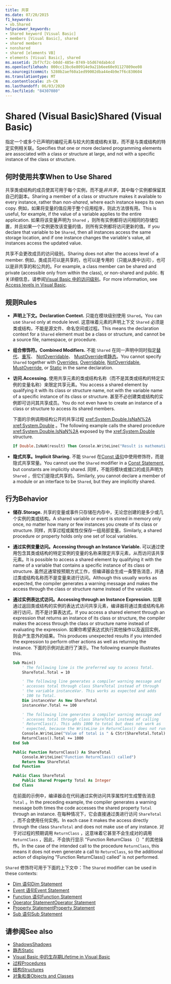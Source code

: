 ```yaml
---
title: 共享
ms.date: 07/20/2015
f1_keywords:
- vb.Shared
helpviewer_keywords:
- Shared keyword [Visual Basic]
- members [Visual Basic], shared
- shared members
- nonshared
- shared [elements VB]
- elements [Visual Basic], shared
ms.assetid: 2bf7cf2c-b0dd-485e-8749-b5d674dab4cd
ms.openlocfilehash: 000cc13bc6e80914e9a21b6ee60e91127809ee08
ms.sourcegitcommit: 5280b2aef60a1ed99002dba44e4b9e7f6c830604
ms.translationtype: MT
ms.contentlocale: zh-CN
ms.lasthandoff: 06/03/2020
ms.locfileid: "84307080"
---
```

# <a name="shared-visual-basic"></a><span data-ttu-id="3d7ec-102">Shared (Visual Basic)</span><span class="sxs-lookup"><span data-stu-id="3d7ec-102">Shared (Visual Basic)</span></span>

<span data-ttu-id="3d7ec-103">指定一个或多个已声明的编程元素与较大的类或结构关联，而不是与类或结构的特定实例相关联。</span><span class="sxs-lookup"><span data-stu-id="3d7ec-103">Specifies that one or more declared programming elements are associated with a class or structure at large, and not with a specific instance of the class or structure.</span></span>

## <a name="when-to-use-shared"></a><span data-ttu-id="3d7ec-104">何时使用共享</span><span class="sxs-lookup"><span data-stu-id="3d7ec-104">When to Use Shared</span></span>

<span data-ttu-id="3d7ec-105">共享类或结构的成员使其可用于每个实例，而不是*非共享*，其中每个实例都保留其自己的副本。</span><span class="sxs-lookup"><span data-stu-id="3d7ec-105">Sharing a member of a class or structure makes it available to every instance, rather than *non-shared*, where each instance keeps its own copy.</span></span> <span data-ttu-id="3d7ec-106">例如，如果将变量的值应用于整个应用程序，则此方法很有用。</span><span class="sxs-lookup"><span data-stu-id="3d7ec-106">This is useful, for example, if the value of a variable applies to the entire application.</span></span> <span data-ttu-id="3d7ec-107">如果将该变量声明为 `Shared` ，则所有实例都将访问相同的存储位置，并且如果一个实例更改该变量的值，则所有实例都将访问更新的值。</span><span class="sxs-lookup"><span data-stu-id="3d7ec-107">If you declare that variable to be `Shared`, then all instances access the same storage location, and if one instance changes the variable's value, all instances access the updated value.</span></span>

<span data-ttu-id="3d7ec-108">共享不会更改成员的访问级别。</span><span class="sxs-lookup"><span data-stu-id="3d7ec-108">Sharing does not alter the access level of a member.</span></span> <span data-ttu-id="3d7ec-109">例如，类成员可以是共享的，也可以是专用的（只能从类中访问），也可以是非共享的和公共的。</span><span class="sxs-lookup"><span data-stu-id="3d7ec-109">For example, a class member can be shared and private (accessible only from within the class), or non-shared and public.</span></span> <span data-ttu-id="3d7ec-110">有关详细信息，请参阅[Visual Basic 中的访问级别](../../../visual-basic/programming-guide/language-features/declared-elements/access-levels.md)。</span><span class="sxs-lookup"><span data-stu-id="3d7ec-110">For more information, see [Access levels in Visual Basic](../../../visual-basic/programming-guide/language-features/declared-elements/access-levels.md).</span></span>

## <a name="rules"></a><span data-ttu-id="3d7ec-111">规则</span><span class="sxs-lookup"><span data-stu-id="3d7ec-111">Rules</span></span>

- <span data-ttu-id="3d7ec-112">**声明上下文。**</span><span class="sxs-lookup"><span data-stu-id="3d7ec-112">**Declaration Context.**</span></span> <span data-ttu-id="3d7ec-113">只能在模块级别使用 `Shared`。</span><span class="sxs-lookup"><span data-stu-id="3d7ec-113">You can use `Shared` only at module level.</span></span> <span data-ttu-id="3d7ec-114">这意味着元素的声明上下文 `Shared` 必须是类或结构，不能是源文件、命名空间或过程。</span><span class="sxs-lookup"><span data-stu-id="3d7ec-114">This means the declaration context for a `Shared` element must be a class or structure, and cannot be a source file, namespace, or procedure.</span></span>

- <span data-ttu-id="3d7ec-115">**组合修饰符。**</span><span class="sxs-lookup"><span data-stu-id="3d7ec-115">**Combined Modifiers.**</span></span> <span data-ttu-id="3d7ec-116">不能 `Shared` 在同一声明中同时指定[替代](../../../visual-basic/language-reference/modifiers/overrides.md)、[重写](../../../visual-basic/language-reference/modifiers/overridable.md)、 [NotOverridable](../../../visual-basic/language-reference/modifiers/notoverridable.md)、 [MustOverride](../../../visual-basic/language-reference/modifiers/mustoverride.md)或[静态](../../../visual-basic/language-reference/modifiers/static.md)。</span><span class="sxs-lookup"><span data-stu-id="3d7ec-116">You cannot specify `Shared` together with [Overrides](../../../visual-basic/language-reference/modifiers/overrides.md), [Overridable](../../../visual-basic/language-reference/modifiers/overridable.md), [NotOverridable](../../../visual-basic/language-reference/modifiers/notoverridable.md), [MustOverride](../../../visual-basic/language-reference/modifiers/mustoverride.md), or [Static](../../../visual-basic/language-reference/modifiers/static.md) in the same declaration.</span></span>

- <span data-ttu-id="3d7ec-117">**访问.**</span><span class="sxs-lookup"><span data-stu-id="3d7ec-117">**Accessing.**</span></span> <span data-ttu-id="3d7ec-118">使用共享元素的类或结构名称（而不是其类或结构的特定实例的变量名称）来限定共享元素。</span><span class="sxs-lookup"><span data-stu-id="3d7ec-118">You access a shared element by qualifying it with its class or structure name, not with the variable name of a specific instance of its class or structure.</span></span> <span data-ttu-id="3d7ec-119">甚至不必创建类或结构的实例即可访问其共享成员。</span><span class="sxs-lookup"><span data-stu-id="3d7ec-119">You do not even have to create an instance of a class or structure to access its shared members.</span></span>

     <span data-ttu-id="3d7ec-120">下面的示例调用结构公开的共享过程 <xref:System.Double.IsNaN%2A> <xref:System.Double> 。</span><span class="sxs-lookup"><span data-stu-id="3d7ec-120">The following example calls the shared procedure <xref:System.Double.IsNaN%2A> exposed by the <xref:System.Double> structure.</span></span>

     ```vb
     If Double.IsNaN(result) Then Console.WriteLine("Result is mathematically undefined.")
     ```

- <span data-ttu-id="3d7ec-121">**隐式共享。**</span><span class="sxs-lookup"><span data-stu-id="3d7ec-121">**Implicit Sharing.**</span></span> <span data-ttu-id="3d7ec-122">不能 `Shared` 在[Const 语句](../../../visual-basic/language-reference/statements/const-statement.md)中使用修饰符，而是隐式共享常量。</span><span class="sxs-lookup"><span data-stu-id="3d7ec-122">You cannot use the `Shared` modifier in a [Const Statement](../../../visual-basic/language-reference/statements/const-statement.md), but constants are implicitly shared.</span></span> <span data-ttu-id="3d7ec-123">同样，不能将模块或接口的成员声明为 `Shared` ，但它们是隐式共享的。</span><span class="sxs-lookup"><span data-stu-id="3d7ec-123">Similarly, you cannot declare a member of a module or an interface to be `Shared`, but they are implicitly shared.</span></span>

## <a name="behavior"></a><span data-ttu-id="3d7ec-124">行为</span><span class="sxs-lookup"><span data-stu-id="3d7ec-124">Behavior</span></span>

- <span data-ttu-id="3d7ec-125">**储存.**</span><span class="sxs-lookup"><span data-stu-id="3d7ec-125">**Storage.**</span></span> <span data-ttu-id="3d7ec-126">共享的变量或事件只存储在内存中，无论您创建的是多少或几个实例的类或结构。</span><span class="sxs-lookup"><span data-stu-id="3d7ec-126">A shared variable or event is stored in memory only once, no matter how many or few instances you create of its class or structure.</span></span> <span data-ttu-id="3d7ec-127">同样，共享过程或属性仅保存一组局部变量。</span><span class="sxs-lookup"><span data-stu-id="3d7ec-127">Similarly, a shared procedure or property holds only one set of local variables.</span></span>

- <span data-ttu-id="3d7ec-128">**通过实例变量访问。**</span><span class="sxs-lookup"><span data-stu-id="3d7ec-128">**Accessing through an Instance Variable.**</span></span> <span data-ttu-id="3d7ec-129">可以通过使用包含其类或结构的特定实例的变量的名称来限定共享元素，从而访问该共享元素。</span><span class="sxs-lookup"><span data-stu-id="3d7ec-129">It is possible to access a shared element by qualifying it with the name of a variable that contains a specific instance of its class or structure.</span></span> <span data-ttu-id="3d7ec-130">虽然这通常按预期方式工作，但编译器会生成一条警告消息，并通过类或结构名称而不是变量来进行访问。</span><span class="sxs-lookup"><span data-stu-id="3d7ec-130">Although this usually works as expected, the compiler generates a warning message and makes the access through the class or structure name instead of the variable.</span></span>

- <span data-ttu-id="3d7ec-131">**通过实例表达式访问。**</span><span class="sxs-lookup"><span data-stu-id="3d7ec-131">**Accessing through an Instance Expression.**</span></span> <span data-ttu-id="3d7ec-132">如果通过返回类或结构的实例的表达式访问共享元素，编译器将通过类或结构名称进行访问，而不是计算表达式。</span><span class="sxs-lookup"><span data-stu-id="3d7ec-132">If you access a shared element through an expression that returns an instance of its class or structure, the compiler makes the access through the class or structure name instead of evaluating the expression.</span></span> <span data-ttu-id="3d7ec-133">如果你希望表达式执行其他操作以及返回实例，则会产生意外的结果。</span><span class="sxs-lookup"><span data-stu-id="3d7ec-133">This produces unexpected results if you intended the expression to perform other actions as well as returning the instance.</span></span> <span data-ttu-id="3d7ec-134">下面的示例对此进行了演示。</span><span class="sxs-lookup"><span data-stu-id="3d7ec-134">The following example illustrates this.</span></span>
  
    ```vb
    Sub Main()
        ' The following line is the preferred way to access Total.
        ShareTotal.Total = 10

        ' The following line generates a compiler warning message and
        ' accesses total through class ShareTotal instead of through
        ' the variable instanceVar. This works as expected and adds
        ' 100 to Total.
        Dim instanceVar As New ShareTotal
        instanceVar.Total += 100

        ' The following line generates a compiler warning message and
        ' accesses total through class ShareTotal instead of calling
        ' ReturnClass(). This adds 1000 to total but does not work as
        ' expected, because the WriteLine in ReturnClass() does not run.
        Console.WriteLine("Value of total is " & CStr(ShareTotal.Total))
        ReturnClass().Total += 1000
    End Sub

    Public Function ReturnClass() As ShareTotal
        Console.WriteLine("Function ReturnClass() called")
        Return New ShareTotal
    End Function

    Public Class ShareTotal
        Public Shared Property Total As Integer
    End Class
    ```

     <span data-ttu-id="3d7ec-135">在前面的示例中，编译器会在代码通过实例访问共享属性时生成警告消息 `Total` 。</span><span class="sxs-lookup"><span data-stu-id="3d7ec-135">In the preceding example, the compiler generates a warning message both times the code accesses the shared property `Total` through an instance.</span></span> <span data-ttu-id="3d7ec-136">在每种情况下，它会直接通过类进行访问 `ShareTotal` ，而不会使用任何实例。</span><span class="sxs-lookup"><span data-stu-id="3d7ec-136">In each case it makes the access directly through the class `ShareTotal` and does not make use of any instance.</span></span> <span data-ttu-id="3d7ec-137">对于对过程的预期调用 `ReturnClass` ，这意味着它甚至不会生成对的调用 `ReturnClass` ，因此，不会执行显示 "Function ReturnClass （）" 的其他操作。</span><span class="sxs-lookup"><span data-stu-id="3d7ec-137">In the case of the intended call to the procedure `ReturnClass`, this means it does not even generate a call to `ReturnClass`, so the additional action of displaying "Function ReturnClass() called" is not performed.</span></span>

<span data-ttu-id="3d7ec-138">`Shared` 修饰符可用于下面的上下文中：</span><span class="sxs-lookup"><span data-stu-id="3d7ec-138">The `Shared` modifier can be used in these contexts:</span></span>

- [<span data-ttu-id="3d7ec-139">Dim 语句</span><span class="sxs-lookup"><span data-stu-id="3d7ec-139">Dim Statement</span></span>](../statements/dim-statement.md)
- [<span data-ttu-id="3d7ec-140">Event 语句</span><span class="sxs-lookup"><span data-stu-id="3d7ec-140">Event Statement</span></span>](../statements/event-statement.md)
- [<span data-ttu-id="3d7ec-141">Function 语句</span><span class="sxs-lookup"><span data-stu-id="3d7ec-141">Function Statement</span></span>](../statements/function-statement.md)
- [<span data-ttu-id="3d7ec-142">Operator Statement</span><span class="sxs-lookup"><span data-stu-id="3d7ec-142">Operator Statement</span></span>](../statements/operator-statement.md)
- [<span data-ttu-id="3d7ec-143">Property Statement</span><span class="sxs-lookup"><span data-stu-id="3d7ec-143">Property Statement</span></span>](../statements/property-statement.md)
- [<span data-ttu-id="3d7ec-144">Sub 语句</span><span class="sxs-lookup"><span data-stu-id="3d7ec-144">Sub Statement</span></span>](../statements/sub-statement.md)
  
## <a name="see-also"></a><span data-ttu-id="3d7ec-145">请参阅</span><span class="sxs-lookup"><span data-stu-id="3d7ec-145">See also</span></span>

- [<span data-ttu-id="3d7ec-146">Shadows</span><span class="sxs-lookup"><span data-stu-id="3d7ec-146">Shadows</span></span>](shadows.md)
- [<span data-ttu-id="3d7ec-147">静态</span><span class="sxs-lookup"><span data-stu-id="3d7ec-147">Static</span></span>](static.md)
- [<span data-ttu-id="3d7ec-148">Visual Basic 中的生存期</span><span class="sxs-lookup"><span data-stu-id="3d7ec-148">Lifetime in Visual Basic</span></span>](../../programming-guide/language-features/declared-elements/lifetime.md)
- [<span data-ttu-id="3d7ec-149">过程</span><span class="sxs-lookup"><span data-stu-id="3d7ec-149">Procedures</span></span>](../../programming-guide/language-features/procedures/index.md)
- [<span data-ttu-id="3d7ec-150">结构</span><span class="sxs-lookup"><span data-stu-id="3d7ec-150">Structures</span></span>](../../programming-guide/language-features/data-types/structures.md)
- [<span data-ttu-id="3d7ec-151">对象和类</span><span class="sxs-lookup"><span data-stu-id="3d7ec-151">Objects and Classes</span></span>](../../programming-guide/language-features/objects-and-classes/index.md)
